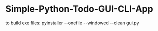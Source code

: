# Simple-Python-Todo-GUI-CLI-App

to build exe files:
pyinstaller --onefile --windowed --clean gui.py
